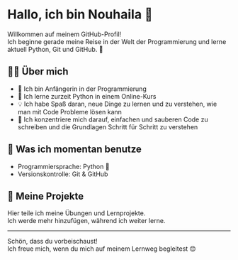 # Hallo, ich bin Nouhaila 👋

Willkommen auf meinem GitHub-Profil!  
Ich beginne gerade meine Reise in der Welt der Programmierung und lerne aktuell Python, Git und GitHub. 🚀

## 👩‍💻 Über mich
- 🌱 Ich bin Anfängerin in der Programmierung  
- 📘 Ich lerne zurzeit Python in einem Online-Kurs  
- 💡 Ich habe Spaß daran, neue Dinge zu lernen und zu verstehen, wie man mit Code Probleme lösen kann  
- 🎯 Ich konzentriere mich darauf, einfachen und sauberen Code zu schreiben und die Grundlagen Schritt für Schritt zu verstehen

## 🧰 Was ich momentan benutze
- Programmiersprache: Python 🐍  
- Versionskontrolle: Git & GitHub

## 📁 Meine Projekte
Hier teile ich meine Übungen und Lernprojekte.  
Ich werde mehr hinzufügen, während ich weiter lerne.

---

Schön, dass du vorbeischaust!  
Ich freue mich, wenn du mich auf meinem Lernweg begleitest 😊
